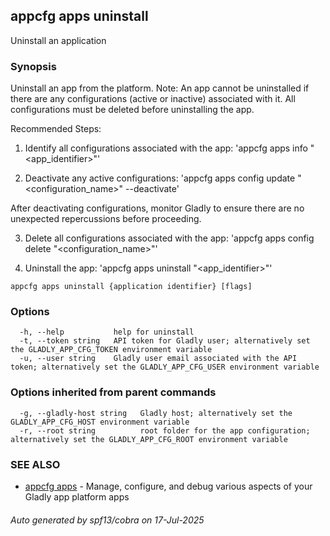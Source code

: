 ## appcfg apps uninstall

Uninstall an application

### Synopsis


Uninstall an app from the platform. Note: An app cannot be uninstalled if there are any configurations (active or inactive) associated with it. All configurations must be deleted before uninstalling the app.

Recommended Steps:
1. Identify all configurations associated with the app:
  'appcfg apps info "<app_identifier>"'

2. Deactivate any active configurations:
  'appcfg apps config update "<configuration_name>" --deactivate'

  After deactivating configurations, monitor Gladly to ensure there are no unexpected repercussions before proceeding.

3. Delete all configurations associated with the app:
  'appcfg apps config delete "<configuration_name>"'

4. Uninstall the app:
  'appcfg apps uninstall "<app_identifier>"'


```
appcfg apps uninstall {application identifier} [flags]
```

### Options

```
  -h, --help           help for uninstall
  -t, --token string   API token for Gladly user; alternatively set the GLADLY_APP_CFG_TOKEN environment variable
  -u, --user string    Gladly user email associated with the API token; alternatively set the GLADLY_APP_CFG_USER environment variable
```

### Options inherited from parent commands

```
  -g, --gladly-host string   Gladly host; alternatively set the GLADLY_APP_CFG_HOST environment variable
  -r, --root string          root folder for the app configuration; alternatively set the GLADLY_APP_CFG_ROOT environment variable
```

### SEE ALSO

* [appcfg apps](appcfg_apps.md)	 - Manage, configure, and debug various aspects of your Gladly app platform apps

###### Auto generated by spf13/cobra on 17-Jul-2025
